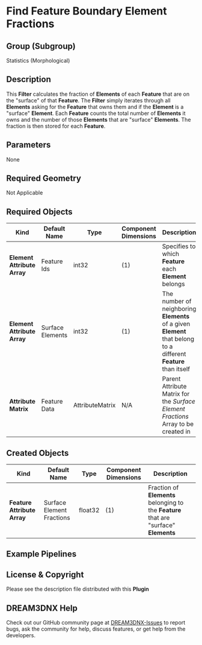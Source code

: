 # Find Feature Boundary Element Fractions


## Group (Subgroup)

Statistics (Morphological)

## Description

This **Filter** calculates the fraction of **Elements** of each **Feature** that are on the "surface" of that **Feature**.  The **Filter** simply iterates through all **Elements** asking for the **Feature** that owns them and if the **Element** is a "surface" **Element**.  Each **Feature** counts the total number of **Elements** it owns and the number of those **Elements** that are "surface" **Elements**.  The fraction is then stored for each **Feature**.

## Parameters

None

## Required Geometry

Not Applicable

## Required Objects

| Kind | Default Name | Type | Component Dimensions | Description |
|------|--------------|------|----------------------|-------------|
| **Element Attribute Array** | Feature Ids | int32 | (1) | Specifies to which **Feature** each **Element** belongs |
| **Element Attribute Array** | Surface Elements | int32 | (1) | The number of neighboring **Elements** of a given **Element** that belong to a different **Feature** than itself |
| **Attribute Matrix** | Feature Data | AttributeMatrix | N/A | Parent Attribute Matrix for the *Surface Element Fractions* Array to be created in |

## Created Objects

| Kind | Default Name | Type | Component Dimensions | Description |
|------|--------------|------|----------------------|-------------|
| **Feature Attribute Array** | Surface Element Fractions | float32 | (1) | Fraction of **Elements** belonging to the **Feature** that are "surface" **Elements** |

## Example Pipelines


## License & Copyright

Please see the description file distributed with this **Plugin**

## DREAM3DNX Help

Check out our GitHub community page at [DREAM3DNX-Issues](https://github.com/BlueQuartzSoftware/DREAM3DNX-Issues) to report bugs, ask the community for help, discuss features, or get help from the developers.


